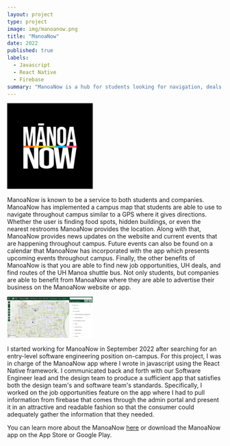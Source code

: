 ```yaml
---
layout: project
type: project
image: img/manoanow.png
title: "ManoaNow"
date: 2022
published: true
labels:
  - Javascript
  - React Native
  - Firebase
summary: "ManoaNow is a hub for students looking for navigation, deals, and opportunities throughout the University of Hawaii at Manoa campus."
---
```


<div class="text-center p-4">
  <img width="200px" src="../img/manoanow.png" class="img-thumbnail" >
</div>

ManoaNow is known to be a service to both students and companies. ManoaNow has implemented a campus map that students are able to use to navigate throughout campus similar to a GPS where it gives directions. Whether the user is finding food spots, hidden buildings, or even the nearest restrooms ManoaNow provides the location. Along with that, ManoaNow provides news updates on the website and current events that are happening throughout campus. Future events can also be found on a calendar that ManoaNow has incorporated with the app which presents upcoming events throughout campus. Finally, the other benefits of ManoaNow is that you are able to find new job opportunities, UH deals, and find routes of the UH Manoa shuttle bus. Not only students, but companies are able to benefit from ManoaNow where they are able to advertise their business on the ManoaNow website or app.

<div class="text-center p-4">
  <img width="200px" src="../img/campus_map.png" class="img-thumbnail" >
</div>

I started working for ManoaNow in September 2022 after searching for an entry-level software engineering position on-campus. For this project, I was in charge of the ManoaNow app where I wrote in javascript using the React Native framework. I communicated back and forth with our Software Engineer lead and the design team to produce a sufficient app that satisfies both the design team's and software team's standards. Specifically, I worked on the job opportunities feature on the app where I had to pull information from firebase that comes through the admin portal and present it in an attractive and readable fashion so that the consumer could adequately gather the information that they needed. 

You can learn more about the ManoaNow [here](https://www.manoanow.org/) or download the ManoaNow app on the App Store or Google Play.
